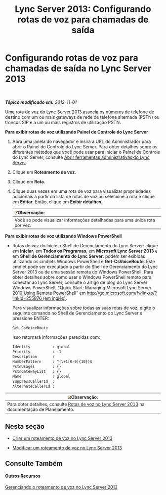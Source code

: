 ﻿---
title: 'Lync Server 2013: Configurando rotas de voz para chamadas de saída'
TOCTitle: Configurando rotas de voz para chamadas de saída
ms:assetid: 3c182cdd-7a4a-4a9d-bdac-4199f0abd947
ms:mtpsurl: https://technet.microsoft.com/pt-br/library/Gg425890(v=OCS.15)
ms:contentKeyID: 49306463
ms.date: 05/19/2016
mtps_version: v=OCS.15
ms.translationtype: HT
---

# Configurando rotas de voz para chamadas de saída no Lync Server 2013

 

_**Tópico modificado em:** 2012-11-01_

Uma rota de voz do Lync Server 2013 associa os números de telefone de destino com um ou mais gateways de rede de telefone alternada (PSTN) ou troncos SIP e a um ou mais registros de utilização PSTN.

**Para exibir rotas de voz utilizando Painel de Controle do Lync Server**

1.  Abra uma janela do navegador e insira a URL do Administrador para abrir o Painel de Controle do Lync Server. Para obter detalhes sobre os diferentes métodos que você pode usar para iniciar o Painel de Controle do Lync Server, consulte [Abrir ferramentas administrativas do Lync Server](lync-server-2013-open-lync-server-administrative-tools.md).

2.  Clique em **Roteamento de voz**.

3.  Clique em **Rota**.

4.  Clique duas vezes em uma rota de voz para visualizar propriedades adicionais a partir da lista de rotas de voz ou selecione a rota e clique em **Editar**. Então, clique em **Exibir detalhes**.
    
    <table>
    <thead>
    <tr class="header">
    <th><img src="images/Gg425756.note(OCS.15).gif" title="note" alt="note" />Observação:</th>
    </tr>
    </thead>
    <tbody>
    <tr class="odd">
    <td>Você só pode visualizar informações detalhadas para uma única rota por vez.</td>
    </tr>
    </tbody>
    </table>


**Para exibir rotas de voz utilizando Windows PowerShell**

  - Rotas de voz do Inicie o Shell de Gerenciamento do Lync Server: clique em **Iniciar**, em **Todos os Programas**, em **Microsoft Lync Server 2013** e em **Shell de Gerenciamento do Lync Server**. podem ser exibidas utilizando os cmdlets Windows PowerShell e **Get-CsVoiceRoute**. Este cmdlet pode ser executado a partir do Shell de Gerenciamento do Lync Server 2013 ou de uma sessão remota do Windows PowerShell. Para obter detalhes sobre como usar o Windows PowerShell remoto para conectar ao Lync Server, consulte o artigo de blog do Lync Server Windows PowerShell, "Quick Start: Managing Microsoft Lync Server 2010 Using Remote PowerShell" em [http://go.microsoft.com/fwlink/p/?linkId=255876 (em inglês)](http://go.microsoft.com/fwlink/p/?linkid=255876).
    
    Para visualizar informações sobre todas as suas rotas de voz, digite o seguinte comando no Shell de Gerenciamento do Lync Server e pressione ENTER:
    
        Get-CsVoiceRoute
    
    Isso retornará informações parecidas com:
    
        Identity          : global
        Priority          : -1
        Description       :
        NumberPattern     : ^(\+1[0-9]{10})$
        PstnUsages        : {}
        PstnGatewayList   : {}
        Name              : global
        SuppressCallerId  :
        AlternateCallerId :

<table>
<thead>
<tr class="header">
<th><img src="images/Gg425756.note(OCS.15).gif" title="note" alt="note" />Observação:</th>
</tr>
</thead>
<tbody>
<tr class="odd">
<td>Para obter detalhes, consulte <a href="lync-server-2013-voice-routes.md">Rotas de voz no Lync Server 2013</a> na documentação de Planejamento.</td>
</tr>
</tbody>
</table>


## Nesta seção

  - [Criar um roteamento de voz no Lync Server 2013](lync-server-2013-create-a-voice-route.md)

  - [Modificar um roteamento de voz no Lync Server 2013](lync-server-2013-modify-a-voice-route.md)

## Consulte Também

#### Outros Recursos

[Gerenciando o roteamento de voz no Lync Server 2013](lync-server-2013-managing-voice-routing.md)

